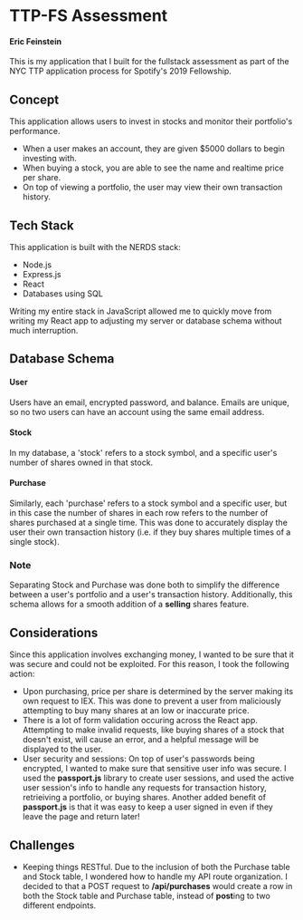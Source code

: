 # TTP-FS Assessment

#### Eric Feinstein

This is my application that I built for the fullstack assessment as part of the NYC TTP application process for Spotify's 2019 Fellowship.

## Concept

This application allows users to invest in stocks and monitor their portfolio's performance.

- When a user makes an account, they are given \$5000 dollars to begin investing with.
- When buying a stock, you are able to see the name and realtime price per share.
- On top of viewing a portfolio, the user may view their own transaction history.

## Tech Stack

This application is built with the NERDS stack:

- Node.js
- Express.js
- React
- Databases using SQL

Writing my entire stack in JavaScript allowed me to quickly move from writing my React app to adjusting my server or database schema without much interruption.

## Database Schema

#### User

Users have an email, encrypted password, and balance. Emails are unique, so no two users can have an account using the same email address.

#### Stock

In my database, a 'stock' refers to a stock symbol, and a specific user's number of shares owned in that stock.

#### Purchase

Similarly, each 'purchase' refers to a stock symbol and a specific user, but in this case the number of shares in each row refers to the number of shares purchased at a single time. This was done to accurately display the user their own transaction history (i.e. if they buy shares multiple times of a single stock).

### Note

Separating Stock and Purchase was done both to simplify the difference between a user's portfolio and a user's transaction history. Additionally, this schema allows for a smooth addition of a **selling** shares feature.

## Considerations

Since this application involves exchanging money, I wanted to be sure that it was secure and could not be exploited. For this reason, I took the following action:

- Upon purchasing, price per share is determined by the server making its own request to IEX. This was done to prevent a user from maliciously attempting to buy many shares at an low or inaccurate price.
- There is a lot of form validation occuring across the React app. Attempting to make invalid requests, like buying shares of a stock that doesn't exist, will cause an error, and a helpful message will be displayed to the user.
- User security and sessions: On top of user's passwords being encrypted, I wanted to make sure that sensitive user info was secure. I used the **passport.js** library to create user sessions, and used the active user session's info to handle any requests for transaction history, retrieiving a portfolio, or buying shares. Another added benefit of **passport.js** is that it was easy to keep a user signed in even if they leave the page and return later!

## Challenges

- Keeping things RESTful. Due to the inclusion of both the Purchase table and Stock table, I wondered how to handle my API route organization. I decided to that a POST request to **/api/purchases** would create a row in both the Stock table and Purchase table, instead of **post**ing to two different endpoints.
